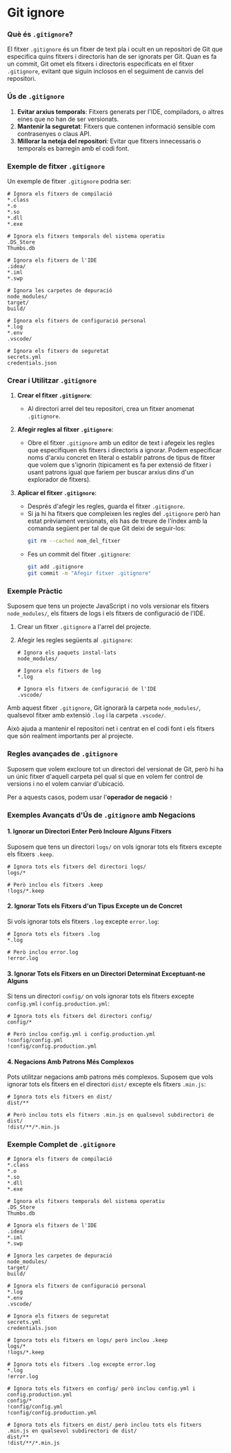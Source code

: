 # Git ignore
### Què és `.gitignore`?

El fitxer `.gitignore` és un fitxer de text pla i ocult en un repositori de Git que especifica quins fitxers i directoris han de ser ignorats per Git. Quan es fa un commit, Git omet els fitxers i directoris especificats en el fitxer `.gitignore`, evitant que siguin inclosos en el seguiment de canvis del repositori.

### Ús de `.gitignore`

1. **Evitar arxius temporals**: Fitxers generats per l'IDE, compiladors, o altres eines que no han de ser versionats.
2. **Mantenir la seguretat**: Fitxers que contenen informació sensible com contrasenyes o claus API.
3. **Millorar la neteja del repositori**: Evitar que fitxers innecessaris o temporals es barregin amb el codi font.

### Exemple de fitxer `.gitignore`

Un exemple de fitxer `.gitignore` podria ser:

```plaintext
# Ignora els fitxers de compilació
*.class
*.o
*.so
*.dll
*.exe

# Ignora els fitxers temporals del sistema operatiu
.DS_Store
Thumbs.db

# Ignora els fitxers de l'IDE
.idea/
*.iml
*.swp

# Ignora les carpetes de depuració
node_modules/
target/
build/

# Ignora els fitxers de configuració personal
*.log
*.env
.vscode/

# Ignora els fitxers de seguretat
secrets.yml
credentials.json
```

### Crear i Utilitzar `.gitignore`

1. **Crear el fitxer `.gitignore`**:
   - Al directori arrel del teu repositori, crea un fitxer anomenat `.gitignore`.

2. **Afegir regles al fitxer `.gitignore`**:
   - Obre el fitxer `.gitignore` amb un editor de text i afegeix les regles que especifiquen els fitxers i directoris a ignorar. Podem especificar noms d'arxiu concret en literal o establir patrons de tipus de fitxer que volem que s'ignorin (típicament es fa per extensió de fitxer i usant patrons igual que fariem per buscar arxius dins d'un explorador de fitxers).

3. **Aplicar el fitxer `.gitignore`**:
   - Després d'afegir les regles, guarda el fitxer `.gitignore`.
   - Si ja hi ha fitxers que compleixen les regles del `.gitignore` però han estat prèviament versionats, els has de treure de l'índex amb la comanda següent per tal de que Git deixi de seguir-los:
     ```sh
     git rm --cached nom_del_fitxer
     ```
   - Fes un commit del fitxer `.gitignore`:
     ```sh
     git add .gitignore
     git commit -m "Afegir fitxer .gitignore"
     ```

### Exemple Pràctic

Suposem que tens un projecte JavaScript i no vols versionar els fitxers `node_modules/`, els fitxers de logs i els fitxers de configuració de l'IDE.

1. Crear un fitxer `.gitignore` a l'arrel del projecte.
2. Afegir les regles següents al `.gitignore`:

   ```plaintext
   # Ignora els paquets instal·lats
   node_modules/

   # Ignora els fitxers de log
   *.log

   # Ignora els fitxers de configuració de l'IDE
   .vscode/
   ```

Amb aquest fitxer `.gitignore`, Git ignorarà la carpeta `node_modules/`, qualsevol fitxer amb extensió `.log` i la carpeta `.vscode/`.

Això ajuda a mantenir el repositori net i centrat en el codi font i els fitxers que són realment importants per al projecte.

### Regles avançades de `.gitignore`
Suposem que volem excloure tot un directori del versionat de Git, però hi ha un únic fitxer d'aquell carpeta pel qual sí que en volem fer control de versions i no el volem canviar d'ubicació.

Per a aquests casos, podem usar l'**operador de negació** `!` 

### Exemples Avançats d'Ús de `.gitignore` amb Negacions

#### 1. Ignorar un Directori Enter Però Incloure Alguns Fitxers

Suposem que tens un directori `logs/` on vols ignorar tots els fitxers excepte els fitxers `.keep`.

```plaintext
# Ignora tots els fitxers del directori logs/
logs/*

# Però inclou els fitxers .keep
!logs/*.keep
```

#### 2. Ignorar Tots els Fitxers d'un Tipus Excepte un de Concret

Si vols ignorar tots els fitxers `.log` excepte `error.log`:

```plaintext
# Ignora tots els fitxers .log
*.log

# Però inclou error.log
!error.log
```

#### 3. Ignorar Tots els Fitxers en un Directori Determinat Exceptuant-ne Alguns

Si tens un directori `config/` on vols ignorar tots els fitxers excepte `config.yml` i `config.production.yml`:

```plaintext
# Ignora tots els fitxers del directori config/
config/*

# Però inclou config.yml i config.production.yml
!config/config.yml
!config/config.production.yml
```

#### 4. Negacions Amb Patrons Més Complexos

Pots utilitzar negacions amb patrons més complexos. Suposem que vols ignorar tots els fitxers en el directori `dist/` excepte els fitxers `.min.js`:

```plaintext
# Ignora tots els fitxers en dist/
dist/**

# Però inclou tots els fitxers .min.js en qualsevol subdirectori de dist/
!dist/**/*.min.js
```

### Exemple Complet de `.gitignore`

```plaintext
# Ignora els fitxers de compilació
*.class
*.o
*.so
*.dll
*.exe

# Ignora els fitxers temporals del sistema operatiu
.DS_Store
Thumbs.db

# Ignora els fitxers de l'IDE
.idea/
*.iml
*.swp

# Ignora les carpetes de depuració
node_modules/
target/
build/

# Ignora els fitxers de configuració personal
*.log
*.env
.vscode/

# Ignora els fitxers de seguretat
secrets.yml
credentials.json

# Ignora tots els fitxers en logs/ però inclou .keep
logs/*
!logs/*.keep

# Ignora tots els fitxers .log excepte error.log
*.log
!error.log

# Ignora tots els fitxers en config/ però inclou config.yml i config.production.yml
config/*
!config/config.yml
!config/config.production.yml

# Ignora tots els fitxers en dist/ però inclou tots els fitxers .min.js en qualsevol subdirectori de dist/
dist/**
!dist/**/*.min.js
```